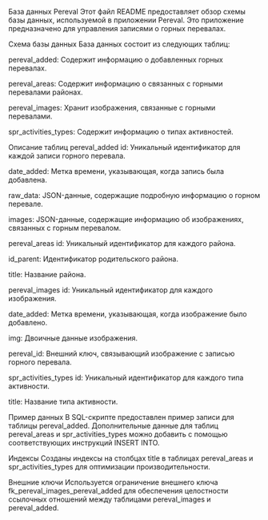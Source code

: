 База данных Pereval
Этот файл README предоставляет обзор схемы базы данных, используемой в приложении Pereval. Это приложение предназначено для управления записями о горных перевалах.

Схема базы данных
База данных состоит из следующих таблиц:

pereval_added: Содержит информацию о добавленных горных перевалах.

pereval_areas: Содержит информацию о связанных с горными перевалами районах.

pereval_images: Хранит изображения, связанные с горными перевалами.

spr_activities_types: Содержит информацию о типах активностей.

Описание таблиц
pereval_added
id: Уникальный идентификатор для каждой записи горного перевала.

date_added: Метка времени, указывающая, когда запись была добавлена.

raw_data: JSON-данные, содержащие подробную информацию о горном перевале.

images: JSON-данные, содержащие информацию об изображениях, связанных с горным перевалом.

pereval_areas
id: Уникальный идентификатор для каждого района.

id_parent: Идентификатор родительского района.

title: Название района.

pereval_images
id: Уникальный идентификатор для каждого изображения.

date_added: Метка времени, указывающая, когда изображение было добавлено.

img: Двоичные данные изображения.

pereval_id: Внешний ключ, связывающий изображение с записью горного перевала.

spr_activities_types
id: Уникальный идентификатор для каждого типа активности.

title: Название типа активности.

Пример данных
В SQL-скрипте предоставлен пример записи для таблицы pereval_added. Дополнительные данные для таблиц pereval_areas и spr_activities_types можно добавить с помощью соответствующих инструкций INSERT INTO.

Индексы
Созданы индексы на столбцах title в таблицах pereval_areas и spr_activities_types для оптимизации производительности.

Внешние ключи
Используется ограничение внешнего ключа fk_pereval_images_pereval_added для обеспечения целостности ссылочных отношений между таблицами pereval_images и pereval_added.
